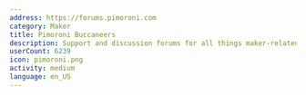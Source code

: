 ```yaml
---
address: https://forums.pimoroni.com
category: Maker
title: Pimoroni Buccaneers
description: Support and discussion forums for all things maker-related
userCount: 6239
icon: pimoroni.png
activity: medium
language: en_US
---
```

